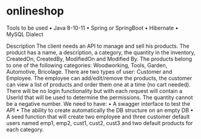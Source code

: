 # onlineshop

Tools to be used
•	Java 8-10-11
•	Spring or SpringBoot
•	Hibernate
•	MySQL Dialect

Description
The client needs an API to manage and sell his products. The product has a name, a description, a category, the quantity in the inventory, CreatedOn, CreatedBy, ModifiedOn and Modified By. The products belong to one of the following categories: Woodworking, Tools, Garden, Automotive, Bricolage.
There are two types of user: Customer and Employee.
The employee can add/edit/remove the products, the customer can view a list of products and order them one at a time (no cart needed).
There will be no login functionality but with each request will contain a UserId that will be used to determine the permissions.
The quantity cannot be a negative number. 
We need to have:
•	A swagger interface to test the API
•	The ability to create automatically the DB structure on an empty DB
•	A seed function that will create two employee and three customer default users named emp1, emp2, cust1, cust2, cust3 and two default products for each category.
